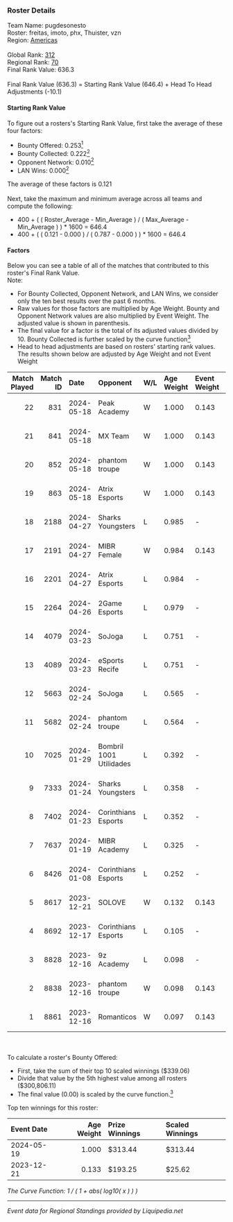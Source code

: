 ### Roster Details<br />
Team Name: pugdesonesto<br />
Roster: freitas, imoto, phx, Thuister, vzn<br />
Region: [Americas]( ../standings_americas.md)<br />
<br />
Global Rank: [312](../standings_global.md)<br />
Regional Rank: [70]( ../standings_americas.md)<br />
Final Rank Value:  636.3<br />
<br />
Final Rank Value (636.3) = Starting Rank Value (646.4) + Head To Head Adjustments (-10.1)<br />

#### Starting Rank Value<br />
To figure out a rosters's Starting Rank Value, first take the average of these four factors:<br />
- Bounty Offered: 0.253[<sup>1</sup>](#table2)
- Bounty Collected: 0.222[<sup>2</sup>](#table1)
- Opponent Network: 0.010[<sup>2</sup>](#table1)
- LAN Wins: 0.000[<sup>2</sup>](#table1)

The average of these factors is 0.121<br />
<br />
Next, take the maximum and minimum average across all teams and compute the following:<br />
- 400 + ( ( Roster_Average - Min_Average ) / ( Max_Average - Min_Average ) ) * 1600 = 646.4
- 400 + ( ( 0.121 - 0.000 ) / ( 0.787 - 0.000 ) ) * 1600 = 646.4


#### Factors<br />
Below you can see a table of all of the matches that contributed to this roster's Final Rank Value.<br />
Note:<br />

- For Bounty Collected, Opponent Network, and LAN Wins, we consider only the ten best results over the past 6 months.
- Raw values for those factors are multiplied by Age Weight. Bounty and Opponent Network values are also multiplied by Event Weight. The adjusted value is shown in parenthesis.
- The final value for a factor is the total of its adjusted values divided by 10. Bounty Collected is further scaled by the curve function[<sup>3</sup>](#curveFunction)
- Head to head adjustments are based on rosters' starting rank values. The results shown below are adjusted by Age Weight and not Event Weight
<span id="table1"></span><br />


| Match Played | Match ID | Date       | Opponent                | W/L | Age Weight | Event Weight | Bounty Collected | Opponent Network | LAN Wins  | H2H Adj. | Roster                                     |
| -: | -: | :- | :- | :- | :- | :- | :- | :- | :- | -: | :- |
|           22 |      831 | 2024-05-18 | Peak Academy            | W   | 1.000      | 0.143        | 0.001 (0.000)    | 0.083 (0.012)    | 0 (0.000) |    16.53 | freitas, imoto, phx, Thuister, vzn         |
|           21 |      841 | 2024-05-18 | MX Team                 | W   | 1.000      | 0.143        | 0.000 (0.000)    | 0.076 (0.011)    | 0 (0.000) |    15.05 | freitas, imoto, phx, Thuister, vzn         |
|           20 |      852 | 2024-05-18 | phantom troupe          | W   | 1.000      | 0.143        | 0.000 (0.000)    | 0.111 (0.016)    | 0 (0.000) |    16.25 | freitas, imoto, phx, Thuister, vzn         |
|           19 |      863 | 2024-05-18 | Atrix Esports           | W   | 1.000      | 0.143        | 0.006 (0.001)    | 0.190 (0.027)    | 0 (0.000) |    19.41 | freitas, imoto, phx, Thuister, vzn         |
|           18 |     2188 | 2024-04-27 | Sharks Youngsters       | L   | 0.985      | -            | -                | -                | -         |   -13.76 | freitas, imoto, phx, Thuister, vzn         |
|           17 |     2191 | 2024-04-27 | MIBR Female             | W   | 0.984      | 0.143        | 0.015 (0.002)    | 0.227 (0.032)    | 0 (0.000) |    20.52 | freitas, imoto, phx, Thuister, vzn         |
|           16 |     2201 | 2024-04-27 | Atrix Esports           | L   | 0.984      | -            | -                | -                | -         |   -10.10 | freitas, imoto, phx, Thuister, vzn         |
|           15 |     2264 | 2024-04-26 | 2Game Esports           | L   | 0.979      | -            | -                | -                | -         |   -11.34 | freitas, imoto, phx, Thuister, vzn         |
|           14 |     4079 | 2024-03-23 | SoJoga                  | L   | 0.751      | -            | -                | -                | -         |   -10.25 | Farw, k1not1, Patoz1k, pkN, telezin        |
|           13 |     4089 | 2024-03-23 | eSports Recife          | L   | 0.751      | -            | -                | -                | -         |   -10.01 | freitas, imoto, kxr, protado, vzn          |
|           12 |     5663 | 2024-02-24 | SoJoga                  | L   | 0.565      | -            | -                | -                | -         |    -8.41 | freitas, Machado, ntx, Thuister, vzn       |
|           11 |     5682 | 2024-02-24 | phantom troupe          | L   | 0.564      | -            | -                | -                | -         |    -9.24 | freitas, Machado, ntx, Thuister, vzn       |
|           10 |     7025 | 2024-01-29 | Bombril 1001 Utilidades | L   | 0.392      | -            | -                | -                | -         |    -6.13 | heartless, lcf, Lich, MITHPUTTINI, spinnie |
|            9 |     7333 | 2024-01-24 | Sharks Youngsters       | L   | 0.358      | -            | -                | -                | -         |    -5.26 | freitas, imoto, kxr, N3blina, Thuister     |
|            8 |     7402 | 2024-01-23 | Corinthians Esports     | L   | 0.352      | -            | -                | -                | -         |    -5.99 | hazart, ph1, pooldolsk, rainny, zock9      |
|            7 |     7637 | 2024-01-19 | MIBR Academy            | L   | 0.325      | -            | -                | -                | -         |    -4.38 | freitas, imoto, kxr, N3blina, Thuister     |
|            6 |     8426 | 2024-01-08 | Corinthians Esports     | L   | 0.252      | -            | -                | -                | -         |    -4.31 | freitas, imoto, kxr, N3blina, Thuister     |
|            5 |     8617 | 2023-12-21 | SOLOVE                  | W   | 0.132      | 0.143        | 0.000 (0.000)    | 0.035 (0.001)    | 0 (0.000) |     1.85 | freitas, imoto, kxr, stormzyn, Thuister    |
|            4 |     8692 | 2023-12-17 | Corinthians Esports     | L   | 0.105      | -            | -                | -                | -         |    -1.88 | japinha, ph1, pooldolsk, rainny, zock9     |
|            3 |     8828 | 2023-12-16 | 9z Academy              | L   | 0.098      | -            | -                | -                | -         |    -1.45 | freitas, imoto, kxr, N3blina, Thuister     |
|            2 |     8838 | 2023-12-16 | phantom troupe          | W   | 0.098      | 0.143        | 0.000 (0.000)    | 0.032 (0.000)    | 0 (0.000) |     1.26 | FasteR, n0page, nth, redi, Riider          |
|            1 |     8861 | 2023-12-16 | Romanticos              | W   | 0.097      | 0.143        | 0.001 (0.000)    | 0.132 (0.002)    | 0 (0.000) |     1.52 | freitas, imoto, kxr, N3blina, Thuister     |

<br />
<span id="table2"></span><br />
To calculate a roster's Bounty Offered:<br />

- First, take the sum of their top 10 scaled winnings ($339.06)
- Divide that value by the 5th highest value among all rosters ($300,806.11)
- The final value (0.00) is scaled by the curve function.[<sup>3</sup>](#curveFunction)

Top ten winnings for this roster:<br />

| Event Date | Age Weight | Prize Winnings | Scaled Winnings |
| :- | -: | :- | :- |
| 2024-05-19 |      1.000 | $313.44        | $313.44         |
| 2023-12-21 |      0.133 | $193.25        | $25.62          |


<span id="curveFunction"></span>_The Curve Function: 1 / ( 1 + abs( log10( x ) ) )_<br />

---
_Event data for Regional Standings provided by Liquipedia.net_<br />
